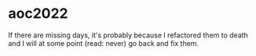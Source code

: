# aoc2022

If there are missing days, it's probably because I refactored them to death and I will at some point (read: never) go back and fix them. 